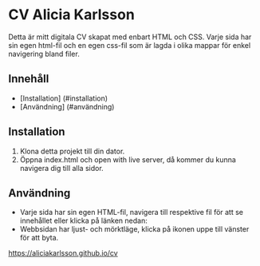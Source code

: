 # CV Alicia Karlsson

Detta är mitt digitala CV skapat med enbart HTML och CSS. Varje sida har sin egen html-fil och en egen css-fil som är lagda i olika mappar för enkel navigering bland filer. 

## Innehåll 

- [Installation] (#installation)
- [Användning] (#användning)

## Installation

1. Klona detta projekt till din dator.
2. Öppna index.html och open with live server, då kommer du kunna navigera dig till alla sidor.

## Användning

- Varje sida har sin egen HTML-fil, navigera till respektive fil för att se innehållet eller klicka på länken nedan:
- Webbsidan har ljust- och mörktläge, klicka på ikonen uppe till vänster för att byta.

https://aliciakarlsson.github.io/cv
